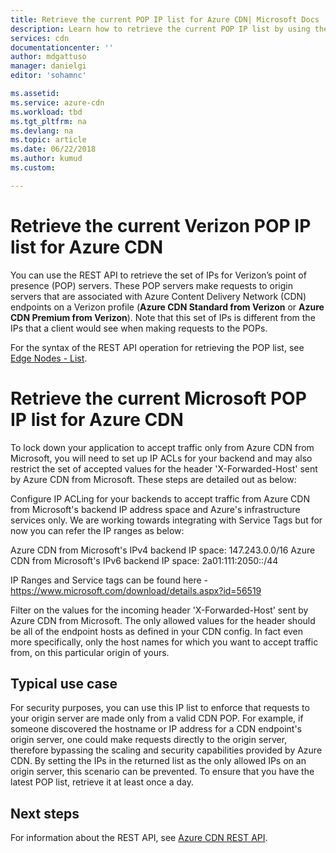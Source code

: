 ```yaml
---
title: Retrieve the current POP IP list for Azure CDN| Microsoft Docs
description: Learn how to retrieve the current POP IP list by using the REST API.
services: cdn
documentationcenter: ''
author: mdgattuso
manager: danielgi
editor: 'sohamnc'

ms.assetid: 
ms.service: azure-cdn
ms.workload: tbd
ms.tgt_pltfrm: na
ms.devlang: na
ms.topic: article
ms.date: 06/22/2018
ms.author: kumud
ms.custom: 

---
```

# Retrieve the current Verizon POP IP list for Azure CDN

You can use the REST API to retrieve the set of IPs for Verizon’s point of presence (POP) servers. These POP servers  make requests to origin servers that are associated with Azure Content Delivery Network (CDN) endpoints on a Verizon profile (**Azure CDN Standard from Verizon** or **Azure CDN Premium from Verizon**). Note that this set of IPs is different from the IPs that a client would see when making requests to the POPs. 

For the syntax of the REST API operation for retrieving the POP list, see [Edge Nodes - List](https://docs.microsoft.com/rest/api/cdn/edgenodes/list).

# Retrieve the current Microsoft POP IP list for Azure CDN

To lock down your application to accept traffic only from Azure CDN from Microsoft, you will need to set up IP ACLs for your backend and may also restrict the set of accepted values for the header 'X-Forwarded-Host' sent by Azure CDN from Microsoft. These steps are detailed out as below:

Configure IP ACLing for your backends to accept traffic from Azure CDN from Microsoft's backend IP address space and Azure's infrastructure services only. We are working towards integrating with Service Tags but for now you can refer the IP ranges as below:

Azure CDN from Microsoft's IPv4 backend IP space: 147.243.0.0/16
Azure CDN from Microsoft's IPv6 backend IP space: 2a01:111:2050::/44

IP Ranges and Service tags can be found here - https://www.microsoft.com/download/details.aspx?id=56519

Filter on the values for the incoming header 'X-Forwarded-Host' sent by Azure CDN from Microsoft. The only allowed values for the header should be all of the endpoint hosts as defined in your CDN config. In fact even more specifically, only the host names for which you want to accept traffic from, on this particular origin of yours.

## Typical use case

For security purposes, you can use this IP list to enforce that requests to your origin server are made only from a valid CDN POP. For example, if someone discovered the hostname or IP address for a CDN endpoint's origin server, one could make requests directly to the origin server, therefore bypassing the scaling and security capabilities provided by Azure CDN. By setting the IPs in the returned list as the only allowed IPs on an origin server, this scenario can be prevented. To ensure that you have the latest POP list, retrieve it at least once a day. 

## Next steps

For information about the REST API, see [Azure CDN REST API](https://docs.microsoft.com/rest/api/cdn/).
